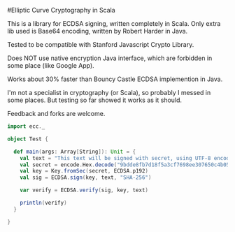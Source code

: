 #Elliptic Curve Cryptography in Scala

This is a library for ECDSA signing, written completely in Scala.
Only extra lib used is Base64 encoding, written by Robert Harder in Java.

Tested to be compatible with Stanford Javascript Crypto Library.

Does NOT use native encryption Java interface, which are forbidden in some place (like Google App).

Works about 30% faster than Bouncy Castle ECDSA implemention in Java.

I'm not a specialist in cryptography (or Scala), so probably I messed in some places. But testing so far showed it works as it should.

Feedback and forks are welcome.

```scala
import ecc._

object Test {

  def main(args: Array[String]): Unit = {
    val text = "This text will be signed with secret, using UTF-8 encoding, SHA-256 hash and NIST p192 curve, and then verified"
    val secret = encode.Hex.decode("9bdde8fb7d18f5a3cf7698ee307650c4b05c74c5896eca00fc8af4355d54db7")
    val key = Key.fromSec(secret, ECDSA.p192)
    val sig = ECDSA.sign(key, text, "SHA-256")

    var verify = ECDSA.verify(sig, key, text)

    println(verify)
  }

}
```